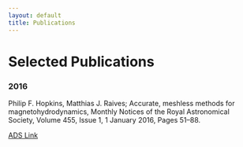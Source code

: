 ```yaml
---
layout: default
title: Publications
---
```

# Selected Publications

### 2016

Philip F. Hopkins, Matthias J. Raives; Accurate, meshless methods for magnetohydrodynamics, Monthly Notices of the Royal Astronomical Society, Volume 455, Issue 1, 1 January 2016, Pages 51–88.

[ADS Link](http://adsabs.harvard.edu/abs/2016MNRAS.455...51H)